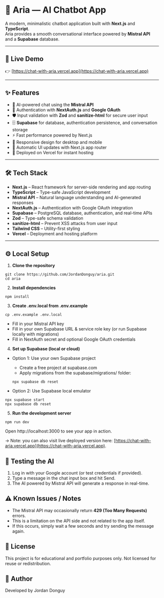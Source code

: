 # 🤖 Aria — AI Chatbot App

A modern, minimalistic chatbot application built with **Next.js** and **TypeScript**.  
Aria provides a smooth conversational interface powered by **Mistral API** and a **Supabase** database.

---

## 🚀 Live Demo

👉 [https://chat-with-aria.vercel.app](https://chat-with-aria.vercel.app)

---

## ✨ Features

- 💬 AI-powered chat using the **Mistral API**  
- 🔐 Authentication with **NextAuth.js** and **Google OAuth**  
- 🛡️ Input validation with **Zod** and **sanitize-html** for secure user input  
- 🗄️ **Supabase** for database, authentication persistence, and conversation storage  
- ⚡ Fast performance powered by Next.js  
- 🎨 Responsive design for desktop and mobile  
- 🔄 Automatic UI updates with Next.js app router  
- 📱 Deployed on Vercel for instant hosting  

---

## 🛠️ Tech Stack

- **Next.js** – React framework for server-side rendering and app routing  
- **TypeScript** – Type-safe JavaScript development  
- **Mistral API** – Natural language understanding and AI-generated responses  
- **NextAuth.js** – Authentication with Google OAuth integration  
- **Supabase** – PostgreSQL database, authentication, and real-time APIs  
- **Zod** – Type-safe schema validation  
- **sanitize-html** – Prevent XSS attacks from user input  
- **Tailwind CSS** – Utility-first styling  
- **Vercel** – Deployment and hosting platform  

---

## ⚙️ Local Setup

1. **Clone the repository**  
```
git clone https://github.com/JordanDonguy/aria.git
cd aria
```

2. **Install dependencies**
```
npm install
```

3. **Create .env.local from .env.example**
```
cp .env.example .env.local
```
- Fill in your Mistral API key
- Fill in your own Supabase URL & service role key (or run Supabase locally with migrations)
- Fill in NextAuth secret and optional Google OAuth credentials

4. **Set up Supabase (local or cloud)**
- Option 1: Use your own Supabase project
  - Create a free project at supabase.com
  - Apply migrations from the supabase/migrations/ folder:
  ```
  npx supabase db reset
  ```

- Option 2: Use Supabase local emulator
```
npx supabase start
npx supabase db reset
```

5. **Run the development server**
```
npm run dev
```
Open http://localhost:3000 to see your app in action.

-> Note: you can also visit live deployed version here: [https://chat-with-aria.vercel.app](https://chat-with-aria.vercel.app).


## 📝 Testing the AI
1. Log in with your Google account (or test credentials if provided).
2. Type a message in the chat input box and hit Send.
3. The AI powered by Mistral API will generate a response in real-time.


## ⚠️ Known Issues / Notes
- The Mistral API may occasionally return **429 (Too Many Requests)** errors.  
- This is a limitation on the API side and not related to the app itself.  
- If this occurs, simply wait a few seconds and try sending the message again.

## 📄 License
This project is for educational and portfolio purposes only.
Not licensed for reuse or redistribution.

## 👤 Author
Developed by Jordan Donguy